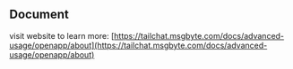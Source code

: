 ## Document

visit website to learn more: [https://tailchat.msgbyte.com/docs/advanced-usage/openapp/about](https://tailchat.msgbyte.com/docs/advanced-usage/openapp/about)
